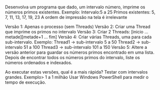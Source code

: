 Desenvolva um programa que dado, um intervalo número, imprime os números primos existentes. Exemplo:
Intervalo:5 a 25
Primos existentes: 5, 7, 11, 13, 17, 19, 23
A ordem de impressão na tela é irrelevante

Versão 1: Apenas o processo (sem Threads)
Versão 2: Criar uma Thread que imprime os primos no intervalo
Versão 3: Criar 2 Threads: [inicio ... metade][metade+1 ... fim]
Versão 4: Criar várias Threads, uma para cada sub-intervalo. Exemplo:
Thread1 -> sub-intervalo 5 a 50
Thread2 -> sub-intervalo 51 a 100
Thread3 -> sub-intervalo 101 a 150
Versão 5: Altere a versão anterior para guardar os números primos encontrado em uma lista. Depois de encontrar todos os números primos do intervalo, liste os números ordenados e indexados.

Ao executar estas versões, qual é a mais rápida?
Testar com intervalos grandes. Exemplo> 1 a 1 milhão
Usar Windows PowerShell para medir o tempo de execução.